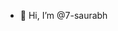 - 👋 Hi, I’m @7-saurabh


<!---
7-saurabh/7-saurabh is a ✨ special ✨ repository because its `README.md` (this file) appears on your GitHub profile.
You can click the Preview link to take a look at your changes.
--->
